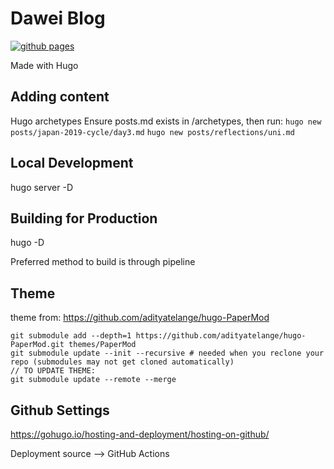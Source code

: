 # Dawei Blog

[![github pages](https://github.com/daweichin/daweichin.github.io/actions/workflows/gh-pages.yml/badge.svg)](https://github.com/daweichin/daweichin.github.io/actions/workflows/gh-pages.yml)

Made with Hugo

## Adding content
Hugo archetypes
Ensure posts.md exists in /archetypes, then run:
```hugo new posts/japan-2019-cycle/day3.md```
```hugo new posts/reflections/uni.md```

## Local Development
hugo server -D

## Building for Production
hugo -D

Preferred method to build is through pipeline
## Theme
theme from: https://github.com/adityatelange/hugo-PaperMod
```
git submodule add --depth=1 https://github.com/adityatelange/hugo-PaperMod.git themes/PaperMod
git submodule update --init --recursive # needed when you reclone your repo (submodules may not get cloned automatically)
// TO UPDATE THEME:
git submodule update --remote --merge
```

## Github Settings
https://gohugo.io/hosting-and-deployment/hosting-on-github/

Deployment source --> GitHub Actions